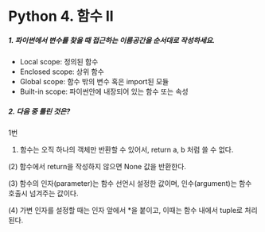 # Python 4. 함수 II

#####  1. 파이썬에서 변수를 찾을 때 접근하는 이름공간을 순서대로 작성하세요.

- Local scope: 정의된 함수
- Enclosed scope: 상위 함수
- Global scope: 함수 밖의 변수 혹은 import된 모듈
- Built-in scope: 파이썬안에 내장되어 있는 함수 또는 속성



#####  2. 다음 중 틀린 것은?

1번

1) 함수는 오직 하나의 객체만 반환할 수 있어서, return a, b 처럼 쓸 수 없다. 

(2) 함수에서 return을 작성하지 않으면 None 값을 반환한다.

(3) 함수의 인자(parameter)는 함수 선언시 설정한 값이며, 인수(argument)는 함수 호출시 넘겨주는 값이다.

(4) 가변 인자를 설정할 때는 인자 앞에서 *을 붙이고, 이때는 함수 내에서 tuple로 처리된다.

